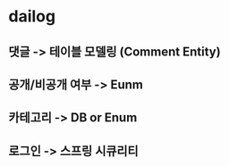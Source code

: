 # dailog

## 댓글 -> 테이블 모델링 (Comment Entity)

## 공개/비공개 여부 -> Eunm

## 카테고리 -> DB or Enum

## 로그인 -> 스프링 시큐리티